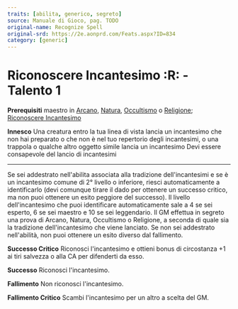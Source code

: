 ```yaml
---
traits: [abilita, generico, segreto]
source: Manuale di Gioco, pag. TODO
original-name: Recognize Spell
original-srd: https://2e.aonprd.com/Feats.aspx?ID=834
category: [generic]
---
```


# Riconoscere Incantesimo :R: - Talento 1

**Prerequisiti** maestro in [Arcano](/abilita/arcano),
[Natura](/abilita/natura), [Occultismo](/abilita/occultismo) o
[Religione](/abilita/religione);
[Riconoscere Incantesimo](/riconoscere-incantesimo)

**Innesco** Una creatura entro la tua linea di vista lancia un incantesimo che
non hai preparato o che non è nel tuo repertorio degli incantesimi, o una
trappola o qualche altro oggetto simile lancia un incantesimo Devi essere
consapevole del lancio di incantesimi

---

Se sei addestrato nell'abilita associata alla tradizione dell'incantesimi e se è
un incantesimo comune di 2° livello o inferiore, riesci automaticamente a
identificarlo (devi comunque tirare il dado per ottenere un successo critico, ma
non puoi ottenere un esito peggiore del successo). Il livello dell'incantesimo
che puoi identificare automaticamente sale a 4 se sei esperto, 6 se sei maestro
e 10 se sei leggendario. Il GM effettua in segreto una prova di Arcano, Natura,
Occultismo o Religione, a seconda di quale sia la tradizione dell'incantesimo
che viene lanciato. Se non sei addestrato nell'abilità, non puoi ottenere un
esito diverso dal fallimento.

**Successo Critico** Riconosci l'incantesimo e ottieni bonus di circostanza +1
ai tiri salvezza o alla CA per difenderti da esso.

**Successo** Riconosci l'incantesimo.

**Fallimento** Non riconosci l'incantesimo.

**Fallimento Critico** Scambi l'incantesimo per un altro a scelta del GM.
